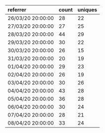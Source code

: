 | referrer          | count | uniques |
| :---------------- | :---- | :------ |
| 26/03/20 20:00:00 | 28    | 22      |
| 27/03/20 20:00:00 | 27    | 25      |
| 28/03/20 20:00:00 | 44    | 29      |
| 29/03/20 20:00:00 | 30    | 22      |
| 30/03/20 20:00:00 | 26    | 15      |
| 31/03/20 20:00:00 | 20    | 19      |
| 01/04/20 20:00:00 | 29    | 23      |
| 02/04/20 20:00:00 | 26    | 19      |
| 03/04/20 20:00:00 | 30    | 26      |
| 04/04/20 20:00:00 | 43    | 28      |
| 05/04/20 20:00:00 | 36    | 28      |
| 06/04/20 20:00:00 | 30    | 24      |
| 07/04/20 20:00:00 | 28    | 21      |
| 08/04/20 20:00:00 | 33    | 24      |